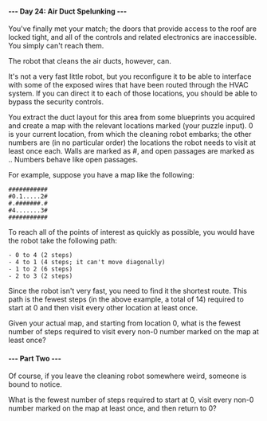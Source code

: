 #### --- Day 24: Air Duct Spelunking ---

You've finally met your match; the doors that provide access to the roof are locked tight, and all of the controls and related electronics are inaccessible. You simply can't reach them.

The robot that cleans the air ducts, however, can.

It's not a very fast little robot, but you reconfigure it to be able to interface with some of the exposed wires that have been routed through the HVAC system. If you can direct it to each of those locations, you should be able to bypass the security controls.

You extract the duct layout for this area from some blueprints you acquired and create a map with the relevant locations marked (your puzzle input). 0 is your current location, from which the cleaning robot embarks; the other numbers are (in no particular order) the locations the robot needs to visit at least once each. Walls are marked as #, and open passages are marked as .. Numbers behave like open passages.

For example, suppose you have a map like the following:

    ###########
    #0.1.....2#
    #.#######.#
    #4.......3#
    ###########

To reach all of the points of interest as quickly as possible, you would have the robot take the following path:

    - 0 to 4 (2 steps)
    - 4 to 1 (4 steps; it can't move diagonally)
    - 1 to 2 (6 steps)
    - 2 to 3 (2 steps)

Since the robot isn't very fast, you need to find it the shortest route. This path is the fewest steps (in the above example, a total of 14) required to start at 0 and then visit every other location at least once.

Given your actual map, and starting from location 0, what is the fewest number of steps required to visit every non-0 number marked on the map at least once?

#### --- Part Two ---

Of course, if you leave the cleaning robot somewhere weird, someone is bound to notice.

What is the fewest number of steps required to start at 0, visit every non-0 number marked on the map at least once, and then return to 0?
